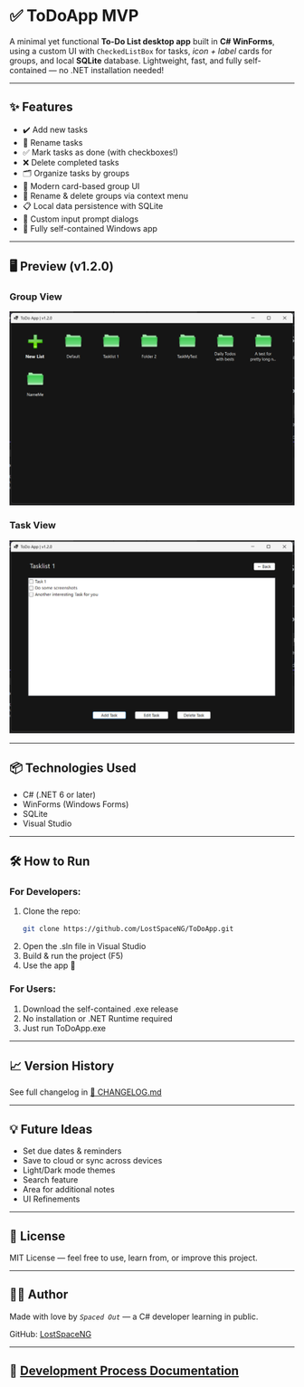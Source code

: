 ﻿# ✅ ToDoApp MVP

A minimal yet functional **To-Do List desktop app** built in **C# WinForms**, using a custom UI with `CheckedListBox` for tasks, *icon + label* cards for groups, and local **SQLite** database. Lightweight, fast, and fully self-contained — no .NET installation needed!


---

## ✨ Features

- ✔️ Add new tasks
- 🔄 Rename tasks
- ✅ Mark tasks as done (with checkboxes!)
- ❌ Delete completed tasks
- 🗂 Organize tasks by groups
- 🧩 Modern card-based group UI
- 🔄 Rename & delete groups via context menu
- 📋 Local data persistence with SQLite
- 💬 Custom input prompt dialogs
- 🚀 Fully self-contained Windows app

---

## 🖥 Preview (v1.2.0)

### Group View
![ToDoApp UI Screenshot Group View](./assets/todoapp-v1.2.0-groupView.png)

### Task View
![ToDoApp UI Screenshot Task View](./assets/todoapp-v1.2.0-taskView.png)

---

## 📦 Technologies Used

- C# (.NET 6 or later)
- WinForms (Windows Forms)
- SQLite
- Visual Studio

---

## 🛠 How to Run

### For Developers:

1. Clone the repo:
	```bash
	git clone https://github.com/LostSpaceNG/ToDoApp.git
	```
2. Open the .sln file in Visual Studio
3. Build & run the project (F5)
4. Use the app 🎉

### For Users:

1. Download the self-contained .exe release
2. No installation or .NET Runtime required
3. Just run ToDoApp.exe

---

## 📈 Version History

See full changelog in [📄 CHANGELOG.md](./CHANGELOG.md)

---

## 💡 Future Ideas

- Set due dates & reminders
- Save to cloud or sync across devices
- Light/Dark mode themes
- Search feature
- Area for additional notes
- UI Refinements

---

## 📄 License

MIT License — feel free to use, learn from, or improve this project.

---

## 🙋‍♂️ Author

Made with love by *`Spaced Out`* — a C# developer learning in public.

GitHub: [LostSpaceNG](https://github.com/LostSpaceNG)

---

## 📘 [Development Process Documentation](./DEVDOC.md)
